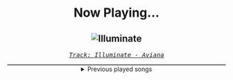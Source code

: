 <div align="center"> 
<h1>Now Playing...</h1>

![Illuminate](https://i.scdn.co/image/ab67616d00001e023114a7f0078c3c39de83170a)
--
_<samp><a href="https://open.spotify.com/track/01VvrOEd3MsWSsCcCmLgVM">Track: Illuminate - Aviana</a></samp>_

<div style="border: 1px #4B5054 solid"></div>
<details>
  <summary>
    Previous played songs
  </summary>
  <table>
    <thead>
      <tr>
        <th>
          Artist
        </th>
        <th>
          Song
        </th>
        <th>
          Link
        </th>
      </tr>
    </thead>
    <tbody>
      <tr><td>Aviana</td><td>Illuminate</td><td><a href="https://open.spotify.com/track/01VvrOEd3MsWSsCcCmLgVM">https://open.spotify.com/track/01VvrOEd3MsWSsCcCmLgVM</a></td></tr><tr><td>Imminence</td><td>Infectious - Acoustic</td><td><a href="https://open.spotify.com/track/3eyVIDcgAJbeYyMykotJAG">https://open.spotify.com/track/3eyVIDcgAJbeYyMykotJAG</a></td></tr><tr><td>More Than a Thousand</td><td>Roadsick</td><td><a href="https://open.spotify.com/track/2zRGOprdc6tZiqmg4jysJF">https://open.spotify.com/track/2zRGOprdc6tZiqmg4jysJF</a></td></tr><tr><td>Dead by April</td><td>Anything at All - Orchestral Version</td><td><a href="https://open.spotify.com/track/2J4SY3RRYoqQZJbOFU9RIy">https://open.spotify.com/track/2J4SY3RRYoqQZJbOFU9RIy</a></td></tr><tr><td>Fit For A King</td><td>Skin & Bones</td><td><a href="https://open.spotify.com/track/2SGOG0aRMXdfFLsMia2VYj">https://open.spotify.com/track/2SGOG0aRMXdfFLsMia2VYj</a></td></tr><tr><td>The Plot In You</td><td>Too Far Gone</td><td><a href="https://open.spotify.com/track/00Z2fJODQOFZHIO93mJBBV">https://open.spotify.com/track/00Z2fJODQOFZHIO93mJBBV</a></td></tr><tr><td>The Plot In You</td><td>FEEL NOTHING</td><td><a href="https://open.spotify.com/track/4xDwCYhobDehSBGUmd5H6Y">https://open.spotify.com/track/4xDwCYhobDehSBGUmd5H6Y</a></td></tr><tr><td>The Plot In You</td><td>FEEL NOTHING - RESET</td><td><a href="https://open.spotify.com/track/54otdw8MmYNz2ewGHzmaTP">https://open.spotify.com/track/54otdw8MmYNz2ewGHzmaTP</a></td></tr><tr><td>Issues</td><td>Rain</td><td><a href="https://open.spotify.com/track/7EM8LZ7Q5RfZVq1jo7PyWa">https://open.spotify.com/track/7EM8LZ7Q5RfZVq1jo7PyWa</a></td></tr><tr><td>Issues</td><td>Princeton Ave</td><td><a href="https://open.spotify.com/track/44rcN1LDsM6gv4rHG39eKJ">https://open.spotify.com/track/44rcN1LDsM6gv4rHG39eKJ</a></td></tr><tr><td>Issues</td><td>Find Forever</td><td><a href="https://open.spotify.com/track/2d2Dh8wBa2DwWERZVb4KS8">https://open.spotify.com/track/2d2Dh8wBa2DwWERZVb4KS8</a></td></tr><tr><td>Issues</td><td>COMA</td><td><a href="https://open.spotify.com/track/0KwDImJ4t4ubJtKzErx916">https://open.spotify.com/track/0KwDImJ4t4ubJtKzErx916</a></td></tr><tr><td>Too Close To Touch</td><td>Complain</td><td><a href="https://open.spotify.com/track/7iWl02TzT4srI1psS3VfZ0">https://open.spotify.com/track/7iWl02TzT4srI1psS3VfZ0</a></td></tr><tr><td>Too Close To Touch</td><td>(we are all) Criminals</td><td><a href="https://open.spotify.com/track/6cyIeYE7p5EcYr5wTGXxrM">https://open.spotify.com/track/6cyIeYE7p5EcYr5wTGXxrM</a></td></tr><tr><td>Too Close To Touch</td><td>Pick Me Up</td><td><a href="https://open.spotify.com/track/0u6WZr90OXffdCGY6xer1r">https://open.spotify.com/track/0u6WZr90OXffdCGY6xer1r</a></td></tr><tr><td>Too Close To Touch</td><td>Complain</td><td><a href="https://open.spotify.com/track/7iWl02TzT4srI1psS3VfZ0">https://open.spotify.com/track/7iWl02TzT4srI1psS3VfZ0</a></td></tr><tr><td>Too Close To Touch</td><td>(we are all) Criminals</td><td><a href="https://open.spotify.com/track/6cyIeYE7p5EcYr5wTGXxrM">https://open.spotify.com/track/6cyIeYE7p5EcYr5wTGXxrM</a></td></tr><tr><td>Too Close To Touch</td><td>Pick Me Up</td><td><a href="https://open.spotify.com/track/0u6WZr90OXffdCGY6xer1r">https://open.spotify.com/track/0u6WZr90OXffdCGY6xer1r</a></td></tr><tr><td>Too Close To Touch</td><td>Complain</td><td><a href="https://open.spotify.com/track/7iWl02TzT4srI1psS3VfZ0">https://open.spotify.com/track/7iWl02TzT4srI1psS3VfZ0</a></td></tr><tr><td>Too Close To Touch</td><td>(we are all) Criminals</td><td><a href="https://open.spotify.com/track/6cyIeYE7p5EcYr5wTGXxrM">https://open.spotify.com/track/6cyIeYE7p5EcYr5wTGXxrM</a></td></tr>
    </tbody>
  </table>
</details>

</div>
